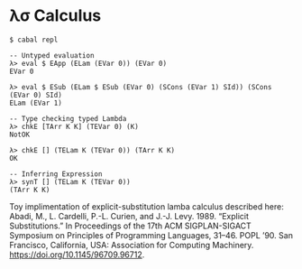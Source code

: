 λσ Calculus
============

```
$ cabal repl

-- Untyped evaluation
λ> eval $ EApp (ELam (EVar 0)) (EVar 0)
EVar 0

λ> eval $ ESub (ELam $ ESub (EVar 0) (SCons (EVar 1) SId)) (SCons (EVar 0) SId)
ELam (EVar 1)

-- Type checking typed Lambda
λ> chkE [TArr K K] (TEVar 0) (K)
NotOK

λ> chkE [] (TELam K (TEVar 0)) (TArr K K)
OK

-- Inferring Expression
λ> synT [] (TELam K (TEVar 0))
(TArr K K)
```

Toy implimentation of explicit-substitution lamba calculus described here:
Abadi, M., L. Cardelli, P.-L. Curien, and J.-J. Levy. 1989. “Explicit Substitutions.”
In Proceedings of the 17th ACM SIGPLAN-SIGACT Symposium on Principles of Programming Languages, 31–46. POPL ’90.
San Francisco, California, USA: Association for Computing Machinery.
https://doi.org/10.1145/96709.96712.
